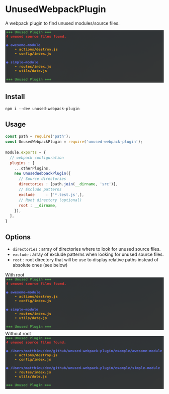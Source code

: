 # UnusedWebpackPlugin

A webpack plugin to find unused modules/source files.

![unused-webpack-plugin](images/with-root.png)

## Install

```
npm i --dev unused-webpack-plugin
```

## Usage

```javascript
const path = require('path');
const UnusedWebpackPlugin = require('unused-webpack-plugin');

module.exports = {
  // webpack configuration
  plugins : [
    ...otherPlugins,
    new UnusedWebpackPlugin({
      // Source directories
      directories : [path.join(__dirname, 'src')],
      // Exclude patterns
      exclude     : ['*.test.js',],
      // Root directory (optional)
      root : __dirname,
    }),
  ],
}
```

## Options

- `directories` : array of directories where to look for unused source files.
- `exclude` : array of exclude patterns when looking for unused source files.
- `root` : root directory that will be use to display relative paths instead of absolute ones (see below)

With root
![With root](images/with-root.png)
Without root
![Without root](images/without-root.png)
